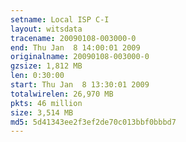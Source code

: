 ```yaml
---
setname: Local ISP C-I
layout: witsdata
tracename: 20090108-003000-0
end: Thu Jan  8 14:00:01 2009
originalname: 20090108-003000-0
gzsize: 1,812 MB
len: 0:30:00
start: Thu Jan  8 13:30:01 2009
totalwirelen: 26,970 MB
pkts: 46 million
size: 3,514 MB
md5: 5d41343ee2f3ef2de70c013bbf0bbbd7
---
```

